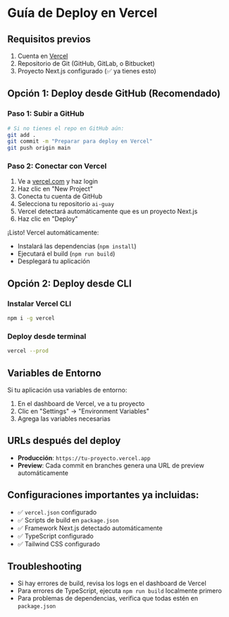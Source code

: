 # Guía de Deploy en Vercel

## Requisitos previos
1. Cuenta en [Vercel](https://vercel.com)
2. Repositorio de Git (GitHub, GitLab, o Bitbucket)
3. Proyecto Next.js configurado (✅ ya tienes esto)

## Opción 1: Deploy desde GitHub (Recomendado)

### Paso 1: Subir a GitHub
```bash
# Si no tienes el repo en GitHub aún:
git add .
git commit -m "Preparar para deploy en Vercel"
git push origin main
```

### Paso 2: Conectar con Vercel
1. Ve a [vercel.com](https://vercel.com) y haz login
2. Haz clic en "New Project"
3. Conecta tu cuenta de GitHub
4. Selecciona tu repositorio `ai-guay`
5. Vercel detectará automáticamente que es un proyecto Next.js
6. Haz clic en "Deploy"

¡Listo! Vercel automáticamente:
- Instalará las dependencias (`npm install`)
- Ejecutará el build (`npm run build`)
- Desplegará tu aplicación

## Opción 2: Deploy desde CLI

### Instalar Vercel CLI
```bash
npm i -g vercel
```

### Deploy desde terminal
```bash
vercel --prod
```

## Variables de Entorno
Si tu aplicación usa variables de entorno:

1. En el dashboard de Vercel, ve a tu proyecto
2. Clic en "Settings" → "Environment Variables"
3. Agrega las variables necesarias

## URLs después del deploy
- **Producción**: `https://tu-proyecto.vercel.app`
- **Preview**: Cada commit en branches genera una URL de preview automáticamente

## Configuraciones importantes ya incluidas:
- ✅ `vercel.json` configurado
- ✅ Scripts de build en `package.json`
- ✅ Framework Next.js detectado automáticamente
- ✅ TypeScript configurado
- ✅ Tailwind CSS configurado

## Troubleshooting
- Si hay errores de build, revisa los logs en el dashboard de Vercel
- Para errores de TypeScript, ejecuta `npm run build` localmente primero
- Para problemas de dependencias, verifica que todas estén en `package.json` 